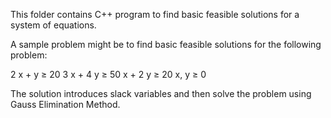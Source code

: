 This folder contains C++ program to find basic feasible solutions for a system of equations.

A sample problem might be to find basic feasible solutions for the following problem:

2 x + y ≥ 20
3 x + 4 y ≥ 50
x + 2 y ≥ 20
x, y ≥ 0

The solution introduces slack variables and then solve the problem using Gauss Elimination Method.



